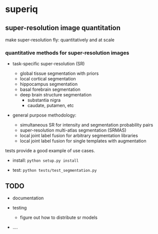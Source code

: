 # superiq

## super-resolution image quantitation

make super-resolution fly: quantitatively and at scale

### quantitative methods for super-resolution images

* task-specific super-resolution (SR)
    * global tissue segmentation with priors
    * local cortical segmentation
    * hippocampus segmentation
    * basal forebrain segmentation
    * deep brain structure segmentation
        * substantia nigra
        * caudate, putamen, etc

* general purpose methodology:
    * simultaneous SR for intensity and segmentation probability pairs
    * super-resolution multi-atlas segmentation (SRMAS)
    * local joint label fusion for arbitrary segmentation libraries
    * local joint label fusion for single templates with augmentation

tests provide a good example of use cases.

* install: `python setup.py install`

* test: `python tests/test_segmentation.py`

## TODO

* documentation

* testing
    * figure out how to distribute sr models

* ....
